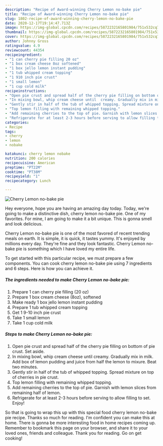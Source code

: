 ```yaml
---
description: "Recipe of Award-winning Cherry Lemon no-bake pie"
title: "Recipe of Award-winning Cherry Lemon no-bake pie"
slug: 1802-recipe-of-award-winning-cherry-lemon-no-bake-pie
date: 2020-12-17T19:14:47.713Z
image: https://img-global.cpcdn.com/recipes/5872232165801984/751x532cq70/cherry-lemon-no-bake-pie-recipe-main-photo.jpg
thumbnail: https://img-global.cpcdn.com/recipes/5872232165801984/751x532cq70/cherry-lemon-no-bake-pie-recipe-main-photo.jpg
cover: https://img-global.cpcdn.com/recipes/5872232165801984/751x532cq70/cherry-lemon-no-bake-pie-recipe-main-photo.jpg
author: Johnny Gross
ratingvalue: 4.9
reviewcount: 44354
recipeingredient:
- "1 can cherry pie filling 20 oz"
- "1 box cream cheese 8oz softened"
- "1 box jello lemon instant pudding"
- "1 tub whipped cream topping"
- "1 910 inch pie crust"
- "1 small lemon"
- "1 cup cold milk"
recipeinstructions:
- "Open pie crust and spread half of the cherry pie filling on bottom of pie crust. Set aside."
- "In mixing bowl, whip cream cheese until  creamy. Gradually mix in milk. Add box of lemon pudding and juice from half the lemon to mixure. Beat two minutes."
- "Gently stir in half of the tub of whipped topping. Spread mixture on top of cherries in pie crust."
- "Top lemon filling with remaining whipped topping."
- "Add remaining cherries to the top of pie. Garnish with lemon slices from remaining half of lemon."
- "Refrigerate for at least 2-3 hours before serving to allow filling to set. Enjoy!"
categories:
- Recipe
tags:
- cherry
- lemon
- nobake

katakunci: cherry lemon nobake 
nutrition: 200 calories
recipecuisine: American
preptime: "PT22M"
cooktime: "PT38M"
recipeyield: "1"
recipecategory: Lunch

---
```



![Cherry Lemon no-bake pie](https://img-global.cpcdn.com/recipes/5872232165801984/751x532cq70/cherry-lemon-no-bake-pie-recipe-main-photo.jpg)

Hey everyone, hope you are having an amazing day today. Today, we're going to make a distinctive dish, cherry lemon no-bake pie. One of my favorites. For mine, I am going to make it a bit unique. This is gonna smell and look delicious.

Cherry Lemon no-bake pie is one of the most favored of recent trending meals on earth. It is simple, it is quick, it tastes yummy. It's enjoyed by millions every day. They're fine and they look fantastic. Cherry Lemon no-bake pie is something which I have loved my entire life.




To get started with this particular recipe, we must prepare a few components. You can cook cherry lemon no-bake pie using 7 ingredients and 6 steps. Here is how you can achieve it.

<!--inarticleads1-->

##### The ingredients needed to make Cherry Lemon no-bake pie:

1. Prepare 1 can cherry pie filling (20 oz)
1. Prepare 1 box cream cheese (8oz), softened
1. Make ready 1 box jello lemon instant pudding
1. Prepare 1 tub whipped cream topping
1. Get 1 9-10 inch pie crust
1. Take 1 small lemon
1. Take 1 cup cold milk




<!--inarticleads2-->

##### Steps to make Cherry Lemon no-bake pie:

1. Open pie crust and spread half of the cherry pie filling on bottom of pie crust. Set aside.
1. In mixing bowl, whip cream cheese until  creamy. Gradually mix in milk. Add box of lemon pudding and juice from half the lemon to mixure. Beat two minutes.
1. Gently stir in half of the tub of whipped topping. Spread mixture on top of cherries in pie crust.
1. Top lemon filling with remaining whipped topping.
1. Add remaining cherries to the top of pie. Garnish with lemon slices from remaining half of lemon.
1. Refrigerate for at least 2-3 hours before serving to allow filling to set. Enjoy!




So that is going to wrap this up with this special food cherry lemon no-bake pie recipe. Thanks so much for reading. I'm confident you can make this at home. There is gonna be more interesting food in home recipes coming up. Remember to bookmark this page on your browser, and share it to your loved ones, friends and colleague. Thank you for reading. Go on get cooking!
